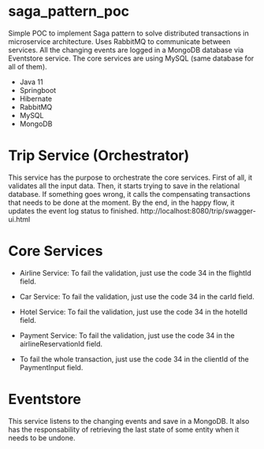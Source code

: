 # saga_pattern_poc
Simple POC to implement Saga pattern to solve distributed transactions in microservice architecture.
Uses RabbitMQ to communicate between services. All the changing events are logged in a MongoDB database via Eventstore service. The core services are using MySQL (same database for all of them).

* Java 11
* Springboot
* Hibernate
* RabbitMQ
* MySQL
* MongoDB

# Trip Service (Orchestrator)
This service has the purpose to orchestrate the core services. First of all, it validates all the input data. Then, it starts trying to save in the relational database. If something goes wrong, it calls the compensating transactions that needs to be done at the moment. By the end, in the happy flow, it updates the event log status to finished.
http://localhost:8080/trip/swagger-ui.html

# Core Services
* Airline Service: To fail the validation, just use the code 34 in the flightId field.
* Car Service: To fail the validation, just use the code 34 in the carId field.
* Hotel Service: To fail the validation, just use the code 34 in the hotelId field.
* Payment Service: To fail the validation, just use the code 34 in the airlineReservationId field.

* To fail the whole transaction, just use the code 34 in the clientId of the PaymentInput field.

# Eventstore
This service listens to the changing events and save in a MongoDB. It also has the responsability of retrieving the last state of some entity when it needs to be undone.

